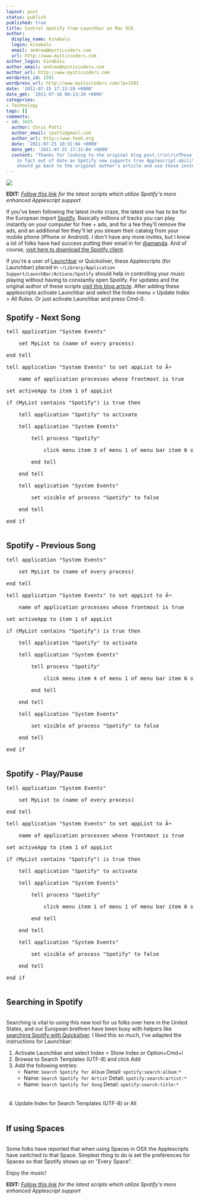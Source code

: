 ```yaml
---
layout: post
status: publish
published: true
title: Control Spotify from Launchbar on Mac OSX
author:
  display_name: kinabalu
  login: kinabalu
  email: andrew@mysticcoders.com
  url: http://www.mysticcoders.com
author_login: kinabalu
author_email: andrew@mysticcoders.com
author_url: http://www.mysticcoders.com
wordpress_id: 1591
wordpress_url: http://www.mysticcoders.com/?p=1591
date: '2011-07-15 17:13:39 +0000'
date_gmt: '2011-07-16 00:13:39 +0000'
categories:
- Technology
tags: []
comments:
- id: 3425
  author: Chris Patti
  author_email: cpatti@gmail.com
  author_url: http://www.feoh.org
  date: '2011-07-25 10:31:04 +0000'
  date_gmt: '2011-07-25 17:31:04 +0000'
  content: "Thanks for linking to the original blog post.\r\n\r\nThese scripts are
    in fact out of date as Spotify now supports true Applescript-ability, so folks
    should go back to the original author's article and use those instead."
---
```

<img src="http://www.mysticcoders.com/wp-content/uploads/2011/07/spotify.jpg" border="0" />

<strong>EDIT:</strong> <em><a href="http://www.jacktams.net/2011/07/21/spotify-applescripts-0-5-2/">Follow this link</a> for the latest scripts which utilize Spotify's more enhanced Applescript support</em>

If you've been following the latest invite craze, the latest one has to be for the European import <a href="http://www.spotify.com">Spotify</a>.  Basically millions of tracks you can play instantly on your computer for free + ads, and for a fee they'll remove the ads, and an additional fee they'll let you stream their catalog from your mobile phone (iPhone or Android).  I don't have any more invites, but I know a lot of folks have had success putting their email in for <a href="https://www.spotify.com/us/amanda/">@amanda</a>.  And of course, <a href="https://www.spotify.com/us/download/mac/">visit here to download the Spotify client</a>.

If you're a user of <a href="http://www.obdev.at/products/launchbar/index.html">Launchbar</a> or Quicksilver, these Applescripts (for Launchbar) placed in <code>~/Library/Application Support/LaunchBar/Actions/Spotify</code> should help in controlling your music playing without having to constantly open Spotify.   For updates and the original author of these scripts <a href="http://www.jacktams.co.uk/2010/04/28/spotify-applescripts-version-0-4-3/">visit this blog article</a>.  After adding these applescripts activate Launchbar and select the Index menu > Update Index > All Rules.  Or just activate Launchbar and press Cmd-0.

<h2>Spotify - Next Song</h2>

<pre lang="applescript" colla="+">
tell application "System Events"<br />
	set MyList to (name of every process)<br />
end tell

tell application "System Events" to set appList to &Acirc;&not;<br />
	name of application processes whose frontmost is true

set activeApp to item 1 of appList<br />
if (MyList contains "Spotify") is true then<br />
	tell application "Spotify" to activate<br />
	tell application "System Events"<br />
		tell process "Spotify"<br />
			click menu item 3 of menu 1 of menu bar item 6 of menu bar 1<br />
		end tell<br />
	end tell<br />
	tell application "System Events"<br />
		set visible of process "Spotify" to false<br />
	end tell<br />
end if<br />
</pre>

<h2>Spotify - Previous Song</h2>

<pre lang="applescript" colla="+">
tell application "System Events"<br />
	set MyList to (name of every process)<br />
end tell

tell application "System Events" to set appList to &Acirc;&not;<br />
	name of application processes whose frontmost is true

set activeApp to item 1 of appList<br />
if (MyList contains "Spotify") is true then<br />
	tell application "Spotify" to activate<br />
	tell application "System Events"<br />
		tell process "Spotify"<br />
			click menu item 4 of menu 1 of menu bar item 6 of menu bar 1<br />
		end tell<br />
	end tell<br />
	tell application "System Events"<br />
		set visible of process "Spotify" to false<br />
	end tell<br />
end if<br />
</pre>

<h2>Spotify - Play/Pause</h2>

<pre lang="applescript" colla="+">
tell application "System Events"<br />
	set MyList to (name of every process)<br />
end tell

tell application "System Events" to set appList to &Acirc;&not;<br />
	name of application processes whose frontmost is true

set activeApp to item 1 of appList<br />
if (MyList contains "Spotify") is true then<br />
	tell application "Spotify" to activate<br />
	tell application "System Events"<br />
		tell process "Spotify"<br />
			click menu item 1 of menu 1 of menu bar item 6 of menu bar 1<br />
		end tell<br />
	end tell<br />
	tell application "System Events"<br />
		set visible of process "Spotify" to false<br />
	end tell<br />
end if<br />
</pre>

<h2>Searching in Spotify</h2><br />
Searching is vital to using this new tool for us folks over here in the United States, and our European brethren have been busy with helpers like <a href="http://blindrocket.blogspot.com/2009/09/searching-spotify-with-quicksilver.html">searching Spotify with Quicksilver</a>.  I liked this so much, I've adapted the instructions for Launchbar:

<ol>
<li>Activate Launchbar and select Index > Show Index or Option+Cmd+I</li>
<li>Browse to Search Templates (UTF-8) and click Add</li>
<li>Add the following entries:
<ul>
<li>Name: <code>Search Spotify for Album</code> Detail: <code>spotify:search:album:*</code></li>
<li>Name: <code>Search Spotify for Artist</code> Detail: <code>spotify:search:artist:*</code></li>
<li>Name: <code>Search Spotify for Song</code> Detail: <code>spotify:search:title:*</code></li><br />
     </ul><br />
   </li>

<li>Update Index for Search Templates (UTF-8) or All</li><br />
</ol>

<h2>If using Spaces</h2><br />
Some folks have reported that when using Spaces in OSX the Applescripts have switched to that Space.  Simplest thing to do is set the preferences for Spaces so that Spotify shows up on "Every Space".

Enjoy the music!

<strong>EDIT:</strong> <em><a href="http://www.jacktams.net/2011/07/21/spotify-applescripts-0-5-2/">Follow this link</a> for the latest scripts which utilize Spotify's more enhanced Applescript support</em>

